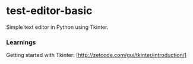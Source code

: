 # test-editor-basic

Simple text editor in Python using Tkinter.

### Learnings

Getting started with Tkinter: 
[http://zetcode.com/gui/tkinter/introduction/]
